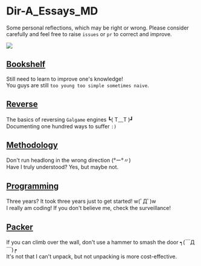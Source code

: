 # Dir-A_Essays_MD
Some personal reflections, which may be right or wrong. Please consider carefully and feel free to raise `issues` or `pr` to correct and improve.

![](README.jpeg)

## [Bookshelf](Bookshelf) 
Still need to learn to improve one's knowledge!   
You guys are still `too young too simple sometimes naive`.

## [Reverse](Reverse) 
The basics of reversing `Galgame` engines ┗( T﹏T )┛   
Documenting one hundred ways to suffer `:)`

## [Methodology](Methodology) 
Don't run headlong in the wrong direction (°ー°〃)  
Have I truly understood? Yes, but maybe not.

## [Programming](Programming) 
Three years? It took three years just to get started! w(ﾟДﾟ)w  
I really am coding! If you don't believe me, check the surveillance!

## [Packer](Packer) 
If you can climb over the wall, don't use a hammer to smash the door ┑(￣Д ￣)┍   
It's not that I can't unpack, but not unpacking is more cost-effective.
